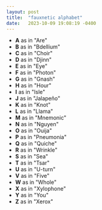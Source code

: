 ```yaml
---
layout: post
title:  "fauxnetic alphabet"
date:   2023-10-09 19:08:19 -0400
---
```


- **A** as in "Are"
- **B** as in "Bdellium"
- **C** as in "Choir"
- **D** as in "Djinn" 
- **E** as in "Eye"
- **F** as in "Photon"
- **G** as in "Gnash"
- **H** as in "Hour"
- **I** as in "Isle"
- **J** as in "Jalapeño"
- **K** as in "Knot"
- **L** as in "Llama"
- **M** as in "Mnemonic"
- **N** as in "Nguyen"
- **O** as in "Ouija"
- **P** as in "Pneumonia"
- **Q** as in "Quiche"
- **R** as in "Wrinkle"
- **S** as in "Sea"
- **T** as in "Tsar"
- **U** as in "U-turn"
- **V** as in "Five"
- **W** as in "Whole"
- **X** as in "Xylophone"
- **Y** as in "You"
- **Z** as in "Xerox"
